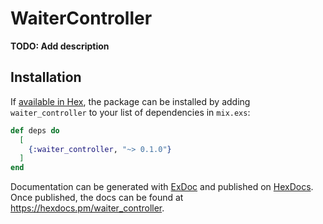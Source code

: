 # WaiterController

**TODO: Add description**

## Installation

If [available in Hex](https://hex.pm/docs/publish), the package can be installed
by adding `waiter_controller` to your list of dependencies in `mix.exs`:

```elixir
def deps do
  [
    {:waiter_controller, "~> 0.1.0"}
  ]
end
```

Documentation can be generated with [ExDoc](https://github.com/elixir-lang/ex_doc)
and published on [HexDocs](https://hexdocs.pm). Once published, the docs can
be found at <https://hexdocs.pm/waiter_controller>.

